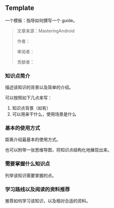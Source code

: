 ## Template



一个模板：指导如何撰写一个 guide。



> 文章来源：MasteringAndroid
>
> 作者：
>
> 审阅者：
>
> 贡献者：



### 知识点简介

描述该知识的背景以及简单的介绍。



可以按照如下几点来写：



1. 知识点背景（如有）
2. 可以用来干什么，使用场景是什么



### 基本的使用方式



距离介绍最基本的使用方式。



也可以附带一张思维导图，将知识点结构化地展现出来。



### 需要掌握什么知识点



列举该知识需要掌握的点。



### 学习路线以及阅读的资料推荐



推荐如何学习该知识，以及相对合适的资料。



